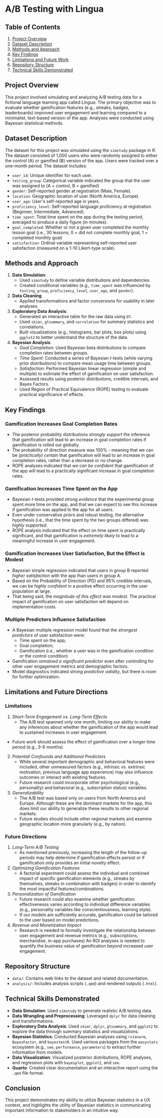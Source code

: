 # A/B Testing with Lingua

## Table of Contents
1. [Project Overview](#project-overview)
2. [Dataset Description](#dataset-description)
3. [Methods and Approach](#methods-and-approach)
4. [Key Findings](#key-findings)
5. [Limitations and Future Work](#limitations-and-future-work)
6. [Repository Structure](#repository-structure)
7. [Technical Skills Demonstrated](#technical-skills-demonstrated)

## Project Overview

This project involved simulating and analyzing A/B testing data for a fictional language learning app called *Lingua*. The primary objective was to evaluate whether gamification features (e.g., streaks, badges, leaderboards) improved user engagement and learning compared to a minimalist, text-based version of the app. Analyses were conducted using Bayesian statistical methods.

## Dataset Description

The dataset for this project was simulated using the `simstudy` package in *R*. The dataset consisted of 1,000 users who were randomly assigned to either the control (A) or gamified (B) version of the app. Users were tracked over a one-month period. The dataset includes:

- `user_id`: Unique identifier for each user.
- `testing_group`: Categorical variable indicated the group that the user was assigned to (A = control, B = gamified)
- `gender`: Self-reported gender at registration (Male, Female).
- `location`: Geographic location of user (North America, Europe).
- `user_age`: User's self-reported age in years.
- `proficiency_level`: Self-reported language proficiency at registration (Beginner, Intermediate, Advanced).
- `time_spent`: Total time spent on the app during the testing period, averaged to produce a daily figure (in minutes).
- `goal_completed`: Whether or not a given user completed the monthly lesson goal (i.e., 30 lessons; 0 = did not complete monthly goal, 1 = completed monthly goal)
- `satisfaction`: Ordinal variable representing self-reported user satisfaction (measured on a 1-10 Likert-type scale). 

## Methods and Approach

1. **Data Simulation**:
   - Used `simstudy` to define variable distributions and dependencies.
   - Created conditional variables (e.g., `time_spent` was influenced by `testing_group`, `proficiency_level`, `user_age`, and `gender`).
2. **Data Cleaning**
    - Applied transformations and factor conversions for usability in later analyses.
3. **Exploratory Data Analysis**:
   - Generated an interactive table for the raw data using `DT`.
   - Used `skimr`, `gtsummary`, and `correlation` for summary statistics and correlations.
   - Built visualizations (e.g., histograms, bar plots, box plots) using `ggplot2` to better understand the structure of the data.
3. **Bayesian Analysis**:
   - *Goal Completion*: Used Bayesian beta distributions to compare completion rates between groups.
   - *Time Spent*: Conducted a series of Bayesian *t*-tests (while varying prior distributions) to compare mean usage time between groups.
   - *Satisfaction*: Performed Bayesian linear regression (simple and multiple) to estimate the effect of gamification on user satisfaction.
   - Assessed results using posterior distributions, credible intervals, and Bayes Factors.
   - Used Region of Practical Equivalence (ROPE) testing to evaluate practical significance of effects.

## Key Findings

### Gamification Increases Goal Completion Rates

- The posterior probability distributions *strongly support* the inference that gamification will lead to an increase in goal completion rates if gamification is rolled out globally.
- The probability of direction measure was 100% - meaning that we can be *(practically) certain* that gamification will lead to an increase in goal completion rates, rather than a decrease or no change.
- ROPE analyses indicated that *we can be confident* that gamification of the app will lead to a practically significant increase in goal completion rates.

### Gamification Increases Time Spent on the App

- Bayesian *t*-tests provided *strong evidence* that the experimental group spent more time on the app, and that we can expect to see this increase if gamification was applied to the app for all users.
- Even under conservative priors and robust testing, the alternative hypothesis (i.e., that the time spent by the two groups differed) was *highly supported*.
- ROPE analysis indicated that the effect on time spent is practically significant, and that gamification is *extremely likely* to lead to a meaningful increase in user engagement.

### Gamification Increases User Satisfaction, But the Effect is Modest

- Bayesian simple regression indicated that users in group B reported *higher satisfaction* with the app than users in group A.
- Based on the Probability of Direction (PD) and 95% credible intervals, we can  be *highly confident* in a positive effect occurring in the user population at large.
- That being said, the *magnitude of this effect was modest*. The practical impact of gamification on user satisfaction will depend on implementation costs. 

### Multiple Predictors Influence Satisfaction

- A Bayesian multiple regression model found that the *strongest predictors* of user satisfaction were:
  - Time spent on the app;
  - Goal completion;
  - Gamification (i.e., whether a user was in the gamification condition or the control condition)
- Gamification *remained a significant predictor* even after controlling for other user engagement metrics and demographic factors.
- Model diagnostics indicated *strong predictive validity*, but there is room for further optimization. 

## Limitations and Future Directions

### Limitations

1. *Short-Term Engagement vs. Long-Term Effects*
    - The A/B test spanned only one month, limiting our ability to make any inferences about whether the gamification of the app would lead to sustained increases in user engagement.
  - Future work should assess the effect of gamification over a longer time period (e.g., 3-6 months).
2. *Potential Confounds and Additional Predictors*
    - While several important demographic and behavioral features were included, other unmeasured factors (e.g., intrinsic vs. extrinsic motivation, previous language app experience) may also influence outcomes or interact with existing features.
    - Future research could incorporate other psychological (e.g., personality) and behavioral (e.g., subscription status) variables.
3. *Generalizability*
    - The A/B test was based only on users from North America and Europe. Although these are the dominant markets for the app, this does limit our ability to generalize these results to other regional markets.
    - Future studies should include other regional markets and examine geographic location more granularly (e.g., by nation).

### Future Directions  

1. *Long-Term A/B Testing*
    - As mentioned previously, increasing the length of the follow-up periods may help determine if gamification effects persist or if gamification only provides an initial novelty effect.
2. *Optimizing Gamification Features*
    - A factorial experiment could assess the individual and combined impact of specific gamification elements (e.g., streaks by themselves, streaks in combination with badges) in order to identify the most impactful features/combinations.
3. *Personalization of Gamification*
    - Future research could also examine whether gamification effectivenesss varies according to individual difference variables (e.g., personality variables like conscientiousness, learning style).
    - If our models are sufficiently accurate, gamification could be tailored to the user based on model predictions. 
4. *Revenue and Monetization Impact*
    - Research is needed to formally investigate the relationship between user engagement and revenue metrics (e.g., subscriptions, merchandise, in-app purchases) An ROI analyses is needed to quantify the business value of gamification beyond increased user engagement.

## Repository Structure

- `data/`: Contains web links to the dataset and related documentation.
- `analysis/`: Includes analysis scripts (`.qmd`) and rendered outputs (`.html`).

## Technical Skills Demonstrated

- **Data Simulation**: Used `simstudy` to generate realistic A/B testing data.
- **Data Wrangling and Preprocessing**: Leveraged `dplyr` for data cleaning and transformations.
- **Exploratory Data Analysis**: Used `skimr`, `dplyr`, `gtsummary`, and `ggplot2` to explore the data through summary statistics and visualizations.
- **Bayesian Statistics**: Conducted Bayesian analyses using `rstanarm`, `BayesFactor`, and `bayestestR`. Used various packages from the `easystats` ecosystem (e.g., `see`, `performance`, `parameters`) to extract further information from models.
- **Data Visualization**: Visualized posterior distributions, ROPE analyses, and regression plots with `bayesplot`, `ggplot2`, and `see`.
- **Quarto**: Created clear documentation and an interactive report using the `.qmd` file format.

## Conclusion

This project demonstrates my ability to utilize Bayesian statistics in a UX context, and highlights the utility of Bayesian statistics in communicating important information to stakeholders in an intuitive way.
